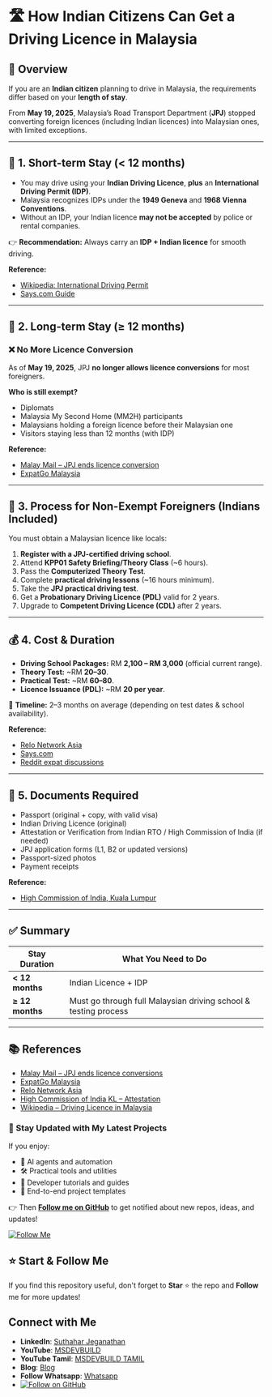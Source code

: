 # 🛣️ How Indian Citizens Can Get a Driving Licence in Malaysia

## 📌 Overview

If you are an **Indian citizen** planning to drive in Malaysia, the requirements differ based on your **length of stay**.

From **May 19, 2025**, Malaysia’s Road Transport Department (**JPJ**) stopped converting foreign licences (including Indian licences) into Malaysian ones, with limited exceptions.

---

## 🚗 1. Short-term Stay (< 12 months)

* You may drive using your **Indian Driving Licence**, **plus** an **International Driving Permit (IDP)**.
* Malaysia recognizes IDPs under the **1949 Geneva** and **1968 Vienna Conventions**.
* Without an IDP, your Indian licence **may not be accepted** by police or rental companies.

👉 **Recommendation:** Always carry an **IDP + Indian licence** for smooth driving.

**Reference:**

* [Wikipedia: International Driving Permit](https://en.wikipedia.org/wiki/International_Driving_Permit)
* [Says.com Guide](https://says.com/my/lifestyle/driving-in-malaysia-as-a-foreigner-2)

---

## 🛑 2. Long-term Stay (≥ 12 months)

### ❌ No More Licence Conversion

As of **May 19, 2025**, JPJ **no longer allows licence conversions** for most foreigners.

**Who is still exempt?**

* Diplomats
* Malaysia My Second Home (MM2H) participants
* Malaysians holding a foreign licence before their Malaysian one
* Visitors staying less than 12 months (with IDP)

**Reference:**

* [Malay Mail – JPJ ends licence conversion](https://www.malaymail.com/news/malaysia/2025/05/16/jpj-foreign-driving-licence-conversions-to-cease-on-may-19-as-malaysia-tightens-road-safety-rules/177009)
* [ExpatGo Malaysia](https://www.expatgo.com/my/2025/07/02/foreign-driving-licence-conversions-have-ended-in-malaysia/)

---

## 🏫 3. Process for Non-Exempt Foreigners (Indians Included)

You must obtain a Malaysian licence like locals:

1. **Register with a JPJ-certified driving school**.
2. Attend **KPP01 Safety Briefing/Theory Class** (\~6 hours).
3. Pass the **Computerized Theory Test**.
4. Complete **practical driving lessons** (\~16 hours minimum).
5. Take the **JPJ practical driving test**.
6. Get a **Probationary Driving Licence (PDL)** valid for 2 years.
7. Upgrade to **Competent Driving Licence (CDL)** after 2 years.

---

## 💰 4. Cost & Duration

* **Driving School Packages:** RM **2,100 – RM 3,000** (official current range).
* **Theory Test:** \~RM **20–30**.
* **Practical Test:** \~RM **60–80**.
* **Licence Issuance (PDL):** \~RM **20 per year**.

📅 **Timeline:** 2–3 months on average (depending on test dates & school availability).

**Reference:**

* [Relo Network Asia](https://www.relonetworkasia.com/blog/new-driving-license-requirements-in-malaysia/)
* [Says.com](https://says.com/my/lifestyle/driving-in-malaysia-as-a-foreigner-2)
* [Reddit expat discussions](https://www.reddit.com/r/KualaLumpur/comments/1i6fpu7)

---

## 📑 5. Documents Required

* Passport (original + copy, with valid visa)
* Indian Driving Licence (original)
* Attestation or Verification from Indian RTO / High Commission of India (if needed)
* JPJ application forms (L1, B2 or updated versions)
* Passport-sized photos
* Payment receipts

**Reference:**

* [High Commission of India, Kuala Lumpur](https://www.hcikl.gov.in/home/Visa---Consular/Consular-Services/Attestation-of-Indian-Driving-License)

---

## ✅ Summary

| Stay Duration   | What You Need to Do                                             |
| --------------- | --------------------------------------------------------------- |
| **< 12 months** | Indian Licence + IDP                                            |
| **≥ 12 months** | Must go through full Malaysian driving school & testing process |

---

## 📚 References

* [Malay Mail – JPJ ends licence conversions](https://www.malaymail.com/news/malaysia/2025/05/16/jpj-foreign-driving-licence-conversions-to-cease-on-may-19-as-malaysia-tightens-road-safety-rules/177009)
* [ExpatGo Malaysia](https://www.expatgo.com/my/2025/07/02/foreign-driving-licence-conversions-have-ended-in-malaysia/)
* [Relo Network Asia](https://www.relonetworkasia.com/blog/new-driving-license-requirements-in-malaysia/)
* [High Commission of India KL – Attestation](https://www.hcikl.gov.in/home/Visa---Consular/Consular-Services/Attestation-of-Indian-Driving-License)
* [Wikipedia – Driving Licence in Malaysia](https://en.wikipedia.org/wiki/Driving_licence_in_Malaysia)

### 🔔 Stay Updated with My Latest Projects

If you enjoy:
- 🧠 AI agents and automation
- 🛠️ Practical tools and utilities
- 📘 Developer tutorials and guides
- 🚀 End-to-end project templates

👉 Then **[Follow me on GitHub](https://github.com/jssuthahar)** to get notified about new repos, ideas, and updates!

[![Follow Me](https://img.shields.io/github/followers/jssuthahar?label=Follow&style=social)](https://github.com/jssuthahar)

## ⭐ Start & Follow Me
If you find this repository useful, don't forget to **Star** ⭐ the repo and **Follow** me for more updates!

 ## Connect with Me
- **LinkedIn**: [Suthahar Jeganathan](https://www.linkedin.com/in/jssuthahar/)
- **YouTube**: [MSDEVBUILD](https://www.youtube.com/@MSDEVBUILD)
- **YouTube Tamil**: [MSDEVBUILD TAMIL](https://www.youtube.com/@MSDEVBUILDTamil)
- **Blog**: [Blog](https://www.msdevbuild.com/)
- **Follow Whatsapp**: [Whatsapp](https://www.whatsapp.com/channel/0029Va5j2rHEFeXcTlUhQB0J)
- [![Follow on GitHub](https://img.shields.io/github/followers/jssuthahar?label=Follow&style=social)](https://github.com/jssuthahar)



